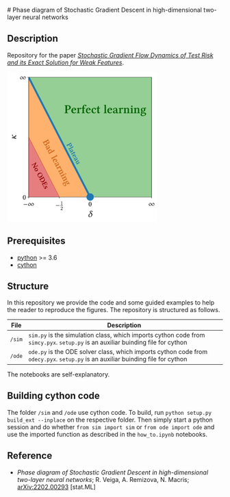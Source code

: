 ​# Phase diagram of Stochastic Gradient Descent in high-dimensional two-layer neural networks

## Description

Repository for the paper [*Stochastic Gradient Flow Dynamics of Test Risk and its Exact Solution for Weak Features*](https://arxiv.org/abs/2202.00293). 

<p float="center">
  <img src="https://github.com/rodsveiga/phdiag_sgd/blob/main/figures/arXiv_fig01_image.jpg" height="350">
</p>


## Prerequisites
- [python](https://www.python.org/) >= 3.6
- [cython](https://cython.readthedocs.io/en/latest/#)

## Structure

In this repository we provide the code and some guided examples to help the reader to reproduce the figures. The repository is structured as follows.

| File                          | Description                                                                                                                                                    |
|-------------------------------|----------------------------------------------------------------------------------------------------------------------------------------------------------------|
| ```/sim``` | ```sim.py``` is the simulation class, which imports cython code from ```simcy.pyx```. ```setup.py``` is an auxiliar buinding file for cython   |
| ```/ode``` | ```ode.py``` is the ODE solver class, which imports cython code from ```odecy.pyx```. ```setup.py``` is an auxiliar buinding file for cython |                              |

The notebooks are self-explanatory.

## Building cython code

The folder ```/sim``` and ```/ode``` use cython code. To build, run `python setup.py build_ext --inplace` on the respective folder. Then simply start a python session and do whether `from sim import sim` or `from ode import ode` and use the imported function as described in the `how_to.ipynb` notebooks.

## Reference

- *Phase diagram of Stochastic Gradient Descent in high-dimensional two-layer neural networks*; R. Veiga, A. Remizova, N. Macris; [arXiv:2202.00293](https://arxiv.org/abs/2202.00293) [stat.ML]

